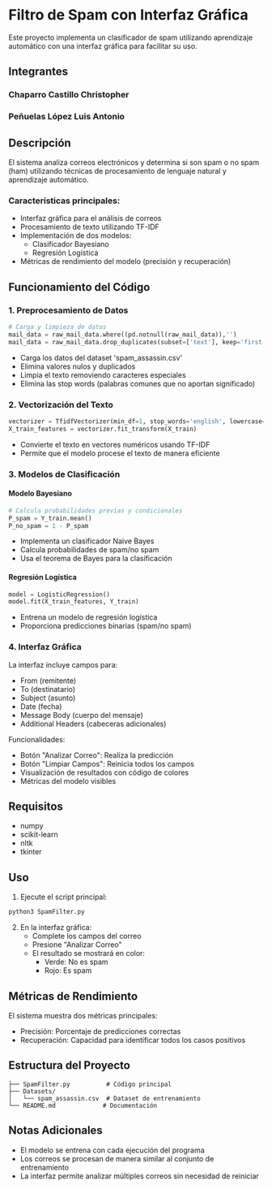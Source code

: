 # Filtro de Spam con Interfaz Gráfica

Este proyecto implementa un clasificador de spam utilizando aprendizaje automático con una interfaz gráfica para facilitar su uso.

## Integrantes

### Chaparro Castillo Christopher
### Peñuelas López Luis Antonio

## Descripción

El sistema analiza correos electrónicos y determina si son spam o no spam (ham) utilizando técnicas de procesamiento de lenguaje natural y aprendizaje automático. 

### Características principales:

- Interfaz gráfica para el análisis de correos
- Procesamiento de texto utilizando TF-IDF
- Implementación de dos modelos:
  - Clasificador Bayesiano
  - Regresión Logística
- Métricas de rendimiento del modelo (precisión y recuperación)

## Funcionamiento del Código

### 1. Preprocesamiento de Datos
```python
# Carga y limpieza de datos
mail_data = raw_mail_data.where((pd.notnull(raw_mail_data)),'')
mail_data = raw_mail_data.drop_duplicates(subset=['text'], keep='first')
```
- Carga los datos del dataset 'spam_assassin.csv'
- Elimina valores nulos y duplicados
- Limpia el texto removiendo caracteres especiales
- Elimina las stop words (palabras comunes que no aportan significado)

### 2. Vectorización del Texto
```python
vectorizer = TfidfVectorizer(min_df=1, stop_words='english', lowercase=True)
X_train_features = vectorizer.fit_transform(X_train)
```
- Convierte el texto en vectores numéricos usando TF-IDF
- Permite que el modelo procese el texto de manera eficiente

### 3. Modelos de Clasificación

#### Modelo Bayesiano
```python
# Calcula probabilidades previas y condicionales
P_spam = Y_train.mean()
P_no_spam = 1 - P_spam
```
- Implementa un clasificador Naive Bayes
- Calcula probabilidades de spam/no spam
- Usa el teorema de Bayes para la clasificación

#### Regresión Logística
```python
model = LogisticRegression()
model.fit(X_train_features, Y_train)
```
- Entrena un modelo de regresión logística
- Proporciona predicciones binarias (spam/no spam)

### 4. Interfaz Gráfica

La interfaz incluye campos para:
- From (remitente)
- To (destinatario)
- Subject (asunto)
- Date (fecha)
- Message Body (cuerpo del mensaje)
- Additional Headers (cabeceras adicionales)

Funcionalidades:
- Botón "Analizar Correo": Realiza la predicción
- Botón "Limpiar Campos": Reinicia todos los campos
- Visualización de resultados con código de colores
- Métricas del modelo visibles

## Requisitos
- numpy
- scikit-learn
- nltk
- tkinter

## Uso

1. Ejecute el script principal:
```bash
python3 SpamFilter.py
```

2. En la interfaz gráfica:
   - Complete los campos del correo
   - Presione "Analizar Correo"
   - El resultado se mostrará en color:
     - Verde: No es spam
     - Rojo: Es spam

## Métricas de Rendimiento

El sistema muestra dos métricas principales:
- Precisión: Porcentaje de predicciones correctas
- Recuperación: Capacidad para identificar todos los casos positivos

## Estructura del Proyecto

```
├── SpamFilter.py          # Código principal
├── Datasets/
│   └── spam_assassin.csv  # Dataset de entrenamiento
└── README.md             # Documentación
```

## Notas Adicionales

- El modelo se entrena con cada ejecución del programa
- Los correos se procesan de manera similar al conjunto de entrenamiento
- La interfaz permite analizar múltiples correos sin necesidad de reiniciar
